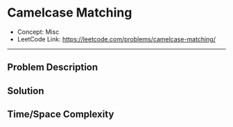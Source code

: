 # Camelcase Matching

- Concept: Misc
- LeetCode Link: https://leetcode.com/problems/camelcase-matching/

---

## Problem Description

## Solution

## Time/Space Complexity

